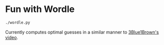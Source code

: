 # Fun with Wordle
```bash
./wordle.py
```
Currently computes optimal guesses in a similar manner to [3Blue1Brown's video](https://youtu.be/v68zYyaEmEA).
